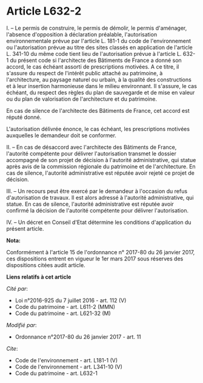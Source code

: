 # Article L632-2

I. – Le permis de construire, le permis de démolir, le permis d'aménager, l'absence d'opposition à déclaration préalable,
l'autorisation environnementale prévue par l'article L. 181-1 du code de l'environnement ou l'autorisation prévue au titre
des sites classés en application de l'article L. 341-10 du même code tient lieu de l'autorisation prévue à l'article L. 632-1
du présent code si l'architecte des Bâtiments de France a donné son accord, le cas échéant assorti de prescriptions motivées.
A ce titre, il s'assure du respect de l'intérêt public attaché au patrimoine, à l'architecture, au paysage naturel ou urbain,
à la qualité des constructions et à leur insertion harmonieuse dans le milieu environnant. Il s'assure, le cas échéant, du
respect des règles du plan de sauvegarde et de mise en valeur ou du plan de valorisation de l'architecture et du patrimoine.

En cas de silence de l'architecte des Bâtiments de France, cet accord est réputé donné.

L'autorisation délivrée énonce, le cas échéant, les prescriptions motivées auxquelles le demandeur doit se conformer.

II. – En cas de désaccord avec l'architecte des Bâtiments de France, l'autorité compétente pour délivrer l'autorisation
transmet le dossier accompagné de son projet de décision à l'autorité administrative, qui statue après avis de la commission
régionale du patrimoine et de l'architecture. En cas de silence, l'autorité administrative est réputée avoir rejeté ce projet
de décision.

III. – Un recours peut être exercé par le demandeur à l'occasion du refus d'autorisation de travaux. Il est alors adressé à
l'autorité administrative, qui statue. En cas de silence, l'autorité administrative est réputée avoir confirmé la décision de
l'autorité compétente pour délivrer l'autorisation.

IV. – Un décret en Conseil d'Etat détermine les conditions d'application du présent article.

**Nota:**

Conformément à l'article 15 de l'ordonnance n° 2017-80 du 26 janvier 2017, ces dispositions entrent en vigueur le 1er mars
2017 sous réserves des dispositions citées audit article.

**Liens relatifs à cet article**

_Cité par_:

  - Loi n°2016-925 du 7 juillet 2016 - art. 112 (V)
  - Code du patrimoine - art. L611-2 (MMN)
  - Code du patrimoine - art. L621-32 (M)

_Modifié par_:

  - Ordonnance n°2017-80 du 26 janvier 2017 - art. 11

_Cite_:

  - Code de l'environnement - art. L181-1 (V)
  - Code de l'environnement - art. L341-10 (V)
  - Code du patrimoine - art. L632-1
